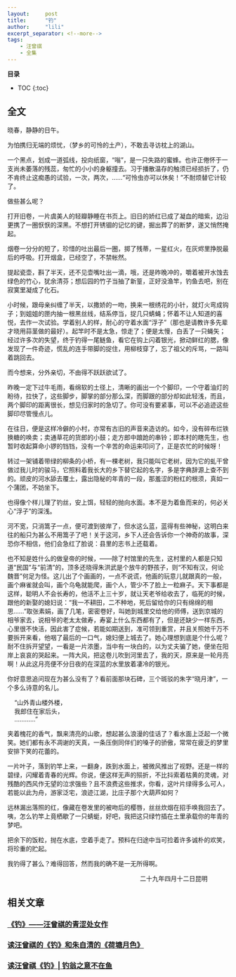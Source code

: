 ```yaml
---
layout:     post
title:      "钓"
author:     "lili"
excerpt_separator: <!--more-->
tags:
    - 汪曾祺
    - 全集
---
```


 <!--more-->
 
**目录**
* TOC
{:toc}

## 全文

晓春，静静的日午。

为怕携归无端的烦忧，（梦乡的可怜的土产），不敢去寻访枕上的湖山。

一个黑点，划成一道弧线，投向纸窗，“嗡”，是一只失路的蜜蜂。也许正倦怀于一支尚未萎落的残蕊，匆忙的小小的身躯撞去。习于播散温存的触须已经损折了，仍不肯终止这痴愚的试验，一次，两次，……“可怜虫亦可以休矣！”不耐烦替它计较了。

做些甚么呢？

打开旧卷，一片虞美人的轻瓣静睡在书页上。旧日的娇红已成了凝血的暗紫，边沿更携了一圈恹恹的深黑。不想打开锈锢的记忆的键，掘出葬了的断梦，遂又悄然掩起。

烟卷一分分的短了，珍惜的吐出最后一圈，掷了残蒂，一星红火，在灰烬里挣脱最后的呼吸。打开烟盒，已经空了，不禁帐然。


提起瓷壶，斟了半天，还不见壶嘴吐出一滴，哦，还是昨晚冲的，嚼着被开水蚀去绿色的竹心，犹余清芬；想后园的竹子当抽了新篁，正好没渔竿，钓鱼去吧，别在寂寞里凝成了化石。

小时候，跟母亲纠缠了半天，以撒娇的一吻，换来一根绣花的小针，就灯火弯成钩子；到姐姐的匣内抽一根黑丝线，结系停当，捉几只蜻蝇；怀着不让人知道的喜悦，去作一次试验。学着别人的样，耐心的守着水面“浮子”（那也是请教许多先辈才晓用蒜茎做的最好）。起竿时不是太急，惊走了；便是太慢，白丢了一只蝇矢；经过许多次的失望，终于钓得一尾鲢鱼，看它在钩上闪着银光，掀动鲜红的腮，像发现了一件奇迹，慌乱的连手带脚的捉住，用柳枝穿了，忘了祖父的斥骂，一路叫着跳回去。

而今想来，分外亲切，不由得不跃跃欲试了。

昨晚一定下过牛毛雨，看绵软的土径上，清晰的画出一个个脚印，一个守着油灯的盼待，拉快了，这些脚步，脚掌的部分那么深，而脚跟的部分却如此轻浅，而且，两个脚印的距离很长，想见归家时的急切了。你可没有要紧事，可以不必追迹这些脚印尽管慢点儿。

在往日，便是这样冷僻的小村，亦常有古旧的声音来造访的。如今，没有碎布烂铁换糖的唤卖；卖通草花的货郎的小鼓；走方郎中踉跄的串铃；即本村的瞎先生，也暂时收起算命小锣的铛铛，没有一个辛苦的命运来叩问了，正是农忙的时候呀！

转过一架铺着带绿的柳条的小桥，有一棵老树，我只能叫它老树，因为它的虬干曾做过我儿时的骏马，它照料着我长大的乡下替它起的名字，多是字典辞源上查不到的。顽皮的河水舔去覆土，露出隐秘的年青的一段，那羞涩的粉红的根须，真如一个蒲团，不妨坐下。

也得像个样儿理了钓丝，安上饵，轻轻的抛向水面。本不是为着鱼而来的，何必关心“浮子”的深浅。

河不宽，只消篙子一点，便可渡到彼岸了，但水这么蓝，蓝得有些神秘，这明白来往的船只为甚么不用篙子了吧！关于这河，乡下人还会告诉你一个神奇的故事，深恐你不相信，他们会急红了脸说：县里的志书上还载着。

也不知是姓什么的做皇帝的时候，——除了村馆里的先生，这村里的人都是只知道“民国”与“前清”的，顶多还晓得朱洪武是个放牛的野孩子，则“不知有汉，何论魏晋”何足为怪。这儿出了个画画的，一点不说谎，他画的玩意儿就跟真的一般，画个麻雀就会叫，画个乌龟就能爬，画个人，管少不了脸上一粒麻子。天下事都是这样，聪明人不会长寿的，他活不上三十岁，就让天老爷给收去了，临死的时候，跟他的新娶的媳妇说：“我一不耕田，二不种地，死后留给你的只有绵绵的相思……”取张素娟，画了几笔，密密卷好，叫她到城里交给他的师傅，送到京城的相爷家去，说相爷的老太太做寿，寿宴上什么东西都有了，但是还缺少一样东西，心里很不快活，因此害了症候，若能如期送到，准可领到重赏，并且关照她千万不要拆开来看，他咽了最后的一口气，媳妇便上城去了。她心理想到底是个什么呢？耐不住拆开望望，一看是一片浓墨，当中有一块白的，以为丈夫骗了她，便坐在阳岸上哀哀的哭起来。一阵大风，把这卷儿吹到河里去了，我的天，原来是一轮月亮啊！从此这月亮便不分日夜的在深蓝的水里放着凄冷的银光。

你好意思追问现在为甚么没有了？看前面那块石碑，三个斑驳的朱字“晓月津”，一个多么诗意的名儿。

&nbsp;&nbsp;&nbsp;&nbsp;“山外青山楼外楼，<br/> 
&nbsp;&nbsp;&nbsp;&nbsp;我郎住在家后头，<br/>
&nbsp;&nbsp;&nbsp;&nbsp;…………”<br/>
 

夹着槐花的香气，飘来清亮的山歌，想起甚么浪漫的佳话了？看水面上泛起一个微笑。她们都有永不凋谢的天真，一条压倒同伴们的嗓子的骄傲，常常在疲乏的梦里安排下笑的花蕾的。

一片叶子，落到钓竿上来，一翻身，跌到水面上，被微风推出了视野。还是一样的碧绿，闪耀着青春的光辉。你说，便这样无声的殒折，不比抖索着枯黄的灵魂，对残酷的西风作无望的泣求强些？且不浪费这些推求，你看，这叶片绿得多么可人，若能以此为舟，游家泛宅，浪迹江湖，比庄子那个大葫芦如何？

远林漏出落照的红，像藏在卷发里的被吻后的樱唇，丝丝炊烟在招手唤我回去了。咦，怎么钓竿上竟栖歇了一只蜻蜓，好吧，我把这只绿竹插在土里承载你的年青的梦吧。

把余下的饭粒，抛在水底，空着手走了。预料在归途中当可捡着许多诚朴的欢笑，将珍重的贮起。

我钓得了甚么？难得回答，然而我的确不是一无所得啊。

<p style='text-align:right; padding: 0 5vw 0 0'>二十九年四月十二日昆明</p>


 

## 相关文章
### [《钓》——汪曾祺的青涩处女作](https://zhuanlan.zhihu.com/p/87633706)

### [读汪曾祺的《钓》和朱自清的《荷塘月色》](https://www.douban.com/note/670074999/)

### [读汪曾祺《钓》\| 钓翁之意不在鱼](https://www.jianshu.com/p/995de98267ad)
